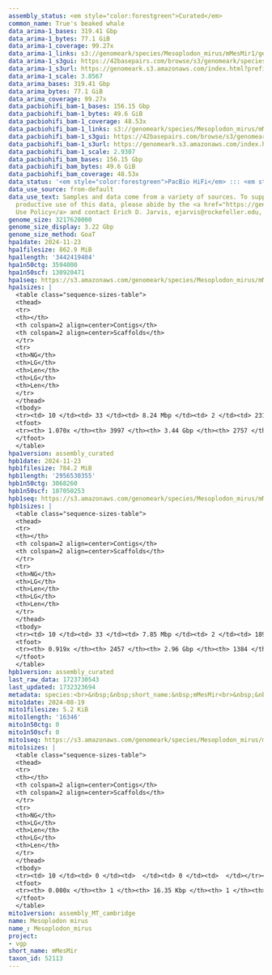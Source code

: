 ```yaml
---
assembly_status: <em style="color:forestgreen">Curated</em>
common_name: True's beaked whale
data_arima-1_bases: 319.41 Gbp
data_arima-1_bytes: 77.1 GiB
data_arima-1_coverage: 99.27x
data_arima-1_links: s3://genomeark/species/Mesoplodon_mirus/mMesMir1/genomic_data/arima/<br>
data_arima-1_s3gui: https://42basepairs.com/browse/s3/genomeark/species/Mesoplodon_mirus/mMesMir1/genomic_data/arima/
data_arima-1_s3url: https://genomeark.s3.amazonaws.com/index.html?prefix=species/Mesoplodon_mirus/mMesMir1/genomic_data/arima/
data_arima-1_scale: 3.8567
data_arima_bases: 319.41 Gbp
data_arima_bytes: 77.1 GiB
data_arima_coverage: 99.27x
data_pacbiohifi_bam-1_bases: 156.15 Gbp
data_pacbiohifi_bam-1_bytes: 49.6 GiB
data_pacbiohifi_bam-1_coverage: 48.53x
data_pacbiohifi_bam-1_links: s3://genomeark/species/Mesoplodon_mirus/mMesMir1/genomic_data/pacbio_hifi/<br>
data_pacbiohifi_bam-1_s3gui: https://42basepairs.com/browse/s3/genomeark/species/Mesoplodon_mirus/mMesMir1/genomic_data/pacbio_hifi/
data_pacbiohifi_bam-1_s3url: https://genomeark.s3.amazonaws.com/index.html?prefix=species/Mesoplodon_mirus/mMesMir1/genomic_data/pacbio_hifi/
data_pacbiohifi_bam-1_scale: 2.9307
data_pacbiohifi_bam_bases: 156.15 Gbp
data_pacbiohifi_bam_bytes: 49.6 GiB
data_pacbiohifi_bam_coverage: 48.53x
data_status: '<em style="color:forestgreen">PacBio HiFi</em> ::: <em style="color:forestgreen">Arima</em>'
data_use_source: from-default
data_use_text: Samples and data come from a variety of sources. To support fair and
  productive use of this data, please abide by the <a href="https://genome10k.soe.ucsc.edu/data-use-policies/">Data
  Use Policy</a> and contact Erich D. Jarvis, ejarvis@rockefeller.edu, with any questions.
genome_size: 3217620000
genome_size_display: 3.22 Gbp
genome_size_method: GoaT
hpa1date: 2024-11-23
hpa1filesize: 862.9 MiB
hpa1length: '3442419404'
hpa1n50ctg: 3594000
hpa1n50scf: 130920471
hpa1seq: https://s3.amazonaws.com/genomeark/species/Mesoplodon_mirus/mMesMir1/assembly_curated/mMesMir1.hap1.cur.20241123.fasta.gz
hpa1sizes: |
  <table class="sequence-sizes-table">
  <thead>
  <tr>
  <th></th>
  <th colspan=2 align=center>Contigs</th>
  <th colspan=2 align=center>Scaffolds</th>
  </tr>
  <tr>
  <th>NG</th>
  <th>LG</th>
  <th>Len</th>
  <th>LG</th>
  <th>Len</th>
  </tr>
  </thead>
  <tbody>
  <tr><td> 10 </td><td> 33 </td><td> 8.24 Mbp </td><td> 2 </td><td> 231.52 Mbp </td></tr><tr><td> 20 </td><td> 76 </td><td> 6.66 Mbp </td><td> 3 </td><td> 200.35 Mbp </td></tr><tr><td> 30 </td><td> 130 </td><td> 5.37 Mbp </td><td> 5 </td><td> 187.08 Mbp </td></tr><tr><td> 40 </td><td> 197 </td><td> 4.38 Mbp </td><td> 7 </td><td> 147.74 Mbp </td></tr><tr style="background-color:#cccccc;"><td> 50 </td><td> 277 </td><td style="background-color:#88ff88;"> 3.59 Mbp </td><td> 9 </td><td style="background-color:#88ff88;"> 130.92 Mbp </td></tr><tr><td> 60 </td><td> 378 </td><td> 2.83 Mbp </td><td> 12 </td><td> 110.79 Mbp </td></tr><tr><td> 70 </td><td> 512 </td><td> 2.11 Mbp </td><td> 16 </td><td> 87.27 Mbp </td></tr><tr><td> 80 </td><td> 693 </td><td> 1.49 Mbp </td><td> 20 </td><td> 65.93 Mbp </td></tr><tr><td> 90 </td><td> 968 </td><td> 0.92 Mbp </td><td> 71 </td><td> 2.80 Mbp </td></tr><tr><td> 100 </td><td> 1495 </td><td> 363.70 Kbp </td><td> 362 </td><td> 0.50 Mbp </td></tr></tbody>
  <tfoot>
  <tr><th> 1.070x </th><th> 3997 </th><th> 3.44 Gbp </th><th> 2757 </th><th> 3.44 Gbp </th></tr>
  </tfoot>
  </table>
hpa1version: assembly_curated
hpb1date: 2024-11-23
hpb1filesize: 784.2 MiB
hpb1length: '2956530355'
hpb1n50ctg: 3068260
hpb1n50scf: 107050253
hpb1seq: https://s3.amazonaws.com/genomeark/species/Mesoplodon_mirus/mMesMir1/assembly_curated/mMesMir1.hap2.cur.20241123.fasta.gz
hpb1sizes: |
  <table class="sequence-sizes-table">
  <thead>
  <tr>
  <th></th>
  <th colspan=2 align=center>Contigs</th>
  <th colspan=2 align=center>Scaffolds</th>
  </tr>
  <tr>
  <th>NG</th>
  <th>LG</th>
  <th>Len</th>
  <th>LG</th>
  <th>Len</th>
  </tr>
  </thead>
  <tbody>
  <tr><td> 10 </td><td> 33 </td><td> 7.85 Mbp </td><td> 2 </td><td> 189.40 Mbp </td></tr><tr><td> 20 </td><td> 79 </td><td> 6.40 Mbp </td><td> 4 </td><td> 185.36 Mbp </td></tr><tr><td> 30 </td><td> 136 </td><td> 4.96 Mbp </td><td> 6 </td><td> 145.34 Mbp </td></tr><tr><td> 40 </td><td> 211 </td><td> 3.96 Mbp </td><td> 8 </td><td> 115.80 Mbp </td></tr><tr style="background-color:#cccccc;"><td> 50 </td><td> 302 </td><td style="background-color:#88ff88;"> 3.07 Mbp </td><td> 11 </td><td style="background-color:#88ff88;"> 107.05 Mbp </td></tr><tr><td> 60 </td><td> 427 </td><td> 2.24 Mbp </td><td> 14 </td><td> 93.81 Mbp </td></tr><tr><td> 70 </td><td> 596 </td><td> 1.59 Mbp </td><td> 18 </td><td> 77.08 Mbp </td></tr><tr><td> 80 </td><td> 861 </td><td> 0.89 Mbp </td><td> 40 </td><td> 3.73 Mbp </td></tr><tr><td> 90 </td><td> 1622 </td><td> 168.14 Kbp </td><td> 574 </td><td> 177.63 Kbp </td></tr><tr><td> 100 </td><td> 0 </td><td>  </td><td> 0 </td><td>  </td></tr></tbody>
  <tfoot>
  <tr><th> 0.919x </th><th> 2457 </th><th> 2.96 Gbp </th><th> 1384 </th><th> 2.96 Gbp </th></tr>
  </tfoot>
  </table>
hpb1version: assembly_curated
last_raw_data: 1723730543
last_updated: 1732323694
metadata: species:<br>&nbsp;&nbsp;short_name:&nbsp;mMesMir<br>&nbsp;&nbsp;name:&nbsp;Mesoplodon&nbsp;mirus<br>&nbsp;&nbsp;taxon_id:&nbsp;52113<br>&nbsp;&nbsp;common_name:&nbsp;True's&nbsp;beaked&nbsp;whale<br>&nbsp;&nbsp;order:<br>&nbsp;&nbsp;&nbsp;&nbsp;name:&nbsp;Cetacea<br>&nbsp;&nbsp;family:<br>&nbsp;&nbsp;&nbsp;&nbsp;name:&nbsp;Hyperoodontidae<br>&nbsp;&nbsp;individuals:<br>&nbsp;&nbsp;&nbsp;&nbsp;-&nbsp;short_name:&nbsp;mMesMir1<br>&nbsp;&nbsp;&nbsp;&nbsp;&nbsp;&nbsp;biosample_id:&nbsp;SAMEA115358965<br>&nbsp;&nbsp;&nbsp;&nbsp;&nbsp;&nbsp;sex:&nbsp;female<br>&nbsp;&nbsp;genome_size:&nbsp;3217620000<br>&nbsp;&nbsp;genome_size_method:&nbsp;GoaT<br>&nbsp;&nbsp;project:&nbsp;[&nbsp;vgp&nbsp;]<br>
mito1date: 2024-08-19
mito1filesize: 5.2 KiB
mito1length: '16346'
mito1n50ctg: 0
mito1n50scf: 0
mito1seq: https://s3.amazonaws.com/genomeark/species/Mesoplodon_mirus/mMesMir1/assembly_MT_cambridge/mMesMir1.MT.20240819.fasta.gz
mito1sizes: |
  <table class="sequence-sizes-table">
  <thead>
  <tr>
  <th></th>
  <th colspan=2 align=center>Contigs</th>
  <th colspan=2 align=center>Scaffolds</th>
  </tr>
  <tr>
  <th>NG</th>
  <th>LG</th>
  <th>Len</th>
  <th>LG</th>
  <th>Len</th>
  </tr>
  </thead>
  <tbody>
  <tr><td> 10 </td><td> 0 </td><td>  </td><td> 0 </td><td>  </td></tr><tr><td> 20 </td><td> 0 </td><td>  </td><td> 0 </td><td>  </td></tr><tr><td> 30 </td><td> 0 </td><td>  </td><td> 0 </td><td>  </td></tr><tr><td> 40 </td><td> 0 </td><td>  </td><td> 0 </td><td>  </td></tr><tr style="background-color:#cccccc;"><td> 50 </td><td> 0 </td><td style="background-color:#ff8888;">  </td><td> 0 </td><td style="background-color:#ff8888;">  </td></tr><tr><td> 60 </td><td> 0 </td><td>  </td><td> 0 </td><td>  </td></tr><tr><td> 70 </td><td> 0 </td><td>  </td><td> 0 </td><td>  </td></tr><tr><td> 80 </td><td> 0 </td><td>  </td><td> 0 </td><td>  </td></tr><tr><td> 90 </td><td> 0 </td><td>  </td><td> 0 </td><td>  </td></tr><tr><td> 100 </td><td> 0 </td><td>  </td><td> 0 </td><td>  </td></tr></tbody>
  <tfoot>
  <tr><th> 0.000x </th><th> 1 </th><th> 16.35 Kbp </th><th> 1 </th><th> 16.35 Kbp </th></tr>
  </tfoot>
  </table>
mito1version: assembly_MT_cambridge
name: Mesoplodon mirus
name_: Mesoplodon_mirus
project:
- vgp
short_name: mMesMir
taxon_id: 52113
---
```

